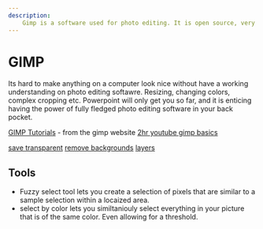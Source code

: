 ```yaml
---
description:
    Gimp is a software used for photo editing. It is open source, very powerful and worth learning. 
---
```


# GIMP

Its hard to make anything on a computer look nice without have a working understanding on photo editing softawre. Resizing, changing colors, complex cropping etc. Powerpoint will only get you so far, and it is enticing having the power of fully fledged photo editing software in your back pocket.

[GIMP Tutorials](https://www.gimp.org/tutorials/) - from the gimp website
[2hr youtube gimp basics](https://www.youtube.com/watch?v=2EPIUyFJ4ag&t=0s&ab_channel=DaviesMediaDesign)

[save transparent](https://sirarsalih.com/2018/04/23/how-to-make-background-transparent-in-gimp/)
[remove backgrounds](https://www.youtube.com/watch?v=lOzSiOIipSM&ab_channel=LogosByNick)
[layers](https://www.guidingtech.com/use-layers-gimp/)
 
 ## Tools
* Fuzzy select tool lets you create a selection of pixels that are similar to a sample selection within a locaized area. 
* select by color lets you similtaniouly select everything in your picture that is of the same color. Even allowing for a threshold.